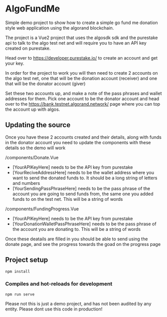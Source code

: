 # AlgoFundMe

Simple demo project to show how to create a simple go fund me donation style web application using the algorand blockchain.

The project is a Vue2 project that uses the algosdk sdk and the purestake api to talk to the algo test net and will require you to have an API key created on purestake. 

Head over to https://developer.purestake.io/ to create an account and get your key.

In order for the project to work you will then need to create 2 accounts on the algo test net, one that will be the donation account (receiver) and one that will be the donator account (giver)

Set these two accounts up, and make a note of the pass phrases and wallet addresses for them. Pick one account to be the donator account and head over to the https://bank.testnet.algorand.network/ page where you can top the account up with algos.

## Updating the source

Once you have these 2 accounts created and their details, along with funds in the donator account you need to update the components with these details so the demo will work

/components/Donate.Vue 
- [YourAPIKeyHere] needs to be the API key from purestake
- [YourReciveAddressHere] needs to be the wallet address where you want to send the donated funds to. It should be a long string of letters and numbers
- [YourSendingPassPhraseHere] needs to be the pass phrase of the account you are going to send funds from, the same one you added funds to on the test net. This will be a string of words

/components/FundingProgress.Vue
- [YourAPIKeyHere] needs to be the API key from purestake
- [YourDonationWalletPassPhraseHere] needs to be the pass phrase of the account you are donating to. This will be a string of words

Once these deatails are filled in you should be able to send using the donate page, and see the progress towards the goad on the progress page

## Project setup
```
npm install
```

### Compiles and hot-reloads for development
```
npm run serve
```

Please not this is just a demo project, and has not been audited by any entity. Please dont use this code in production!